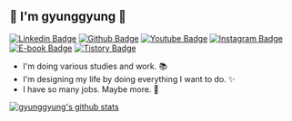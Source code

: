 ## 👋 I'm gyunggyung 👋

[![Linkedin Badge](https://img.shields.io/badge/-LinkedIn-blue?style=flat-square&logo=Linkedin&logoColor=white&link=https://www.linkedin.com/in/yunho0130/)](https://www.linkedin.com/in/kiwoong-yeom-9908b21b1) 
[![Github Badge](https://img.shields.io/badge/-Github-000?style=flat-square&logo=Github&logoColor=white&link=http://git-awards.com/users/gyunggyung)](http://git-awards.com/users/gyunggyung)
[![Youtube Badge](https://img.shields.io/badge/Youtube-ff0000?style=flat-square&logo=youtube&link=https://www.youtube.com/c/myh0130)](https://www.youtube.com/channel/UCakfMU03ImeiRukrloMrkKA?view_as=subscriber) 
[![Instagram Badge](https://img.shields.io/badge/-Instagram-dd2a7b?style=flat-square&logo=instagram&logoColor=white&link=https://www.instagram.com/yunho.m88/)](https://www.instagram.com/gyunggyungs/) 
[![E-book Badge](https://img.shields.io/badge/-Ebook-green?style=flat-square)](https://smartstore.naver.com/gyunggyung/products/4848817970)
[![Tistory Badge](https://img.shields.io/badge/-Tistory-orange?style=flat-square&link=http://maengdev.tistory.com/)](https://hipgyung.tistory.com/)

- I'm doing various studies and work. :books:
- I'm designing my life by doing everything I want to do. :sparkles:
- I have so many jobs. Maybe more. :art:

[![gyunggyung's github stats](https://github-readme-stats.vercel.app/api?username=gyunggyung&show_icons=true)](https://github.com/gyunggyung/github-readme-stats)


<!--

<details>
  <summary> <b> [Github Stats]  </b> <i>(:point_left: Click)</i> </summary>
  
[![gyunggyung's github stats](https://github-readme-stats.vercel.app/api?username=gyunggyung&show_icons=true)](https://github.com/gyunggyung/github-readme-stats)
  
</details>

------

**gyunggyung/gyunggyung** is a ✨ _special_ ✨ repository because its `README.md` (this file) appears on your GitHub profile.

Here are some ideas to get you started:

- 🔭 I’m currently working on ...
- 🌱 I’m currently learning ...
- 👯 I’m looking to collaborate on ...
- 🤔 I’m looking for help with ...
- 💬 Ask me about ...
- 📫 How to reach me: ...
- 😄 Pronouns: ...
- ⚡ Fun fact: ...
-->
